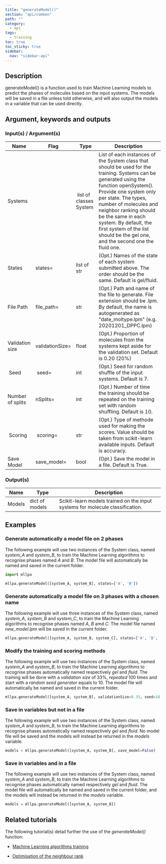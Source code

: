 ```yaml
---
title: "generateModel()"
section: "api/common"
path: ""
category:
  - api
tags:
  - training
toc: true
toc_sticky: true
sidebar:
  nav: "sidebar-api"
---
```


## Description

generateModel() is a function used to train Machine Learning models to predict the
phases of molecules based on the input systems. The models will be saved in a file unless told otherwise,
and will also output the models in a variable that can be used directly.

## Argument, keywords and outputs

### Input(s) / Argument(s)

| Name | Flag | Type | Description |
|---|---|---|---|
| Systems | | list of classes System | List of each instances of the System class that should be used for the training. Systems can be generated using the function openSystem(). Provide one system only per state. The types, number of molecules and neighbor ranking should be the same in each system. By default, the first system of the list should be the gel one, and the second one the fluid one. |
| States | states= | list of str | (Opt.) Names of the state of each system submitted above. The order should be the same. Default is gel/fluid. |
| File Path | file_path= | str | (Opt.) Path and name of the file to generate. File extension should be .lpm. By default, the name is autogenerated as "date\_moltype.lpm" (e.g. 20201201\_DPPC.lpm) |
| Validation size | validationSize= | float | (Opt.) Proportion of molecules from the systems kept aside for the validation set. Default is 0.20 (20%) |
| Seed | seed= | int | (Opt.) Seed for random shuffle of the input systems. Default is 7. |
| Number of splits | nSplits= | int | (Opt.) Number of time the training should be repeated on the training set with random shuffling. Default is 10. |
| Scoring | scoring= | str | (Opt.) Type of methode used for making the scores. Value should be taken from scikit-learn available inputs. Default is accuracy. |
| Save Model | save_model= | bool | (Opt.) Save the model in a file. Default is True. |

### Output(s)

| Name | Type | Description |
|---|---|---|
| Models | dict of models | Scikit-learn models trained on the input systems for molecule classification. |

## Examples

### Generate automatically a model file on 2 phases

The following example will use two instances of the System class, named *system_A* and *system_B*, to
train the Machine Learning algorithms to recognise phases named *A* and *B*. The model file will
automatically be named and saved in the current folder.

```python
import mllpa

mllpa.generateModel([system_A, system_B], states=['A', 'B'])
```

### Generate automatically a model file on 3 phases with a chosen name

The following example will use three instances of the System class, named *system_A*,  *system_B* and *system_C*, to
train the Machine Learning algorithms to recognise phases named *A*, *B* amd *C*. The model file
named *new_model.lpm* will be saved in the current folder.

```python
mllpa.generateModel([system_A, system_B, system_C], states=['A', 'B', 'C'], file_path= 'new_model.lpm')
```

### Modify the training and scoring methods

The following example will use two instances of the System class, named *system_A* and *system_B*, to
train the Machine Learning algorithms to recognise phases automatically named respectively *gel* and *fluid*.
The training will be done with a *validation size* of 33%, *repeated* 100 times and start with a *random seed generator* equals to 10.
The model file will automatically be named and saved in the current folder.

```python
mllpa.generateModel([system_A, system_B], validationSize=0.33, seed=10, nSplits=100)
```

### Save in variables but not in a file

The following example will use two instances of the System class, named *system_A* and *system_B*, to
train the Machine Learning algorithms to recognise phases automatically named respectively *gel* and *fluid*.
No model file will be saved and the models will instead be returned in the *models* variable.

```python
models = mllpa.generateModel([system_A, system_B], save_model=False)
```

### Save in variables and in a file

The following example will use two instances of the System class, named *system_A* and *system_B*, to
train the Machine Learning algorithms to recognise phases automatically named respectively *gel* and *fluid*.
The model file will automatically be named and saved in the current folder, and the models will instead be returned in the *models* variable.

```python
models = mllpa.generateModel([system_A, system_B])
```

## Related tutorials

The following tutorial(s) detail further the use of the *generateModel()* function:

* [Machine Learning algorithms training](/mllpa/documentation/tutorials/phase-prediction/1-training/)

* [Optimisation of the neighbour rank](/documentation/tutorials/phase-prediction/2-rank-optimisation/)
